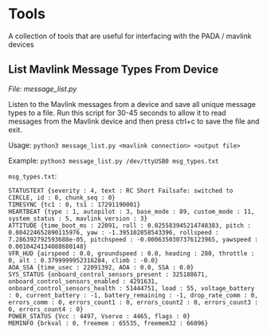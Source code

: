 # Tools
A collection of tools that are useful for interfacing with the PADA / mavlink devices

## List Mavlink Message Types From Device
*File: message_list.py*

Listen to the Mavlink messages from a device and save all unique message types to a file. Run this script for 30-45 seconds to allow it to read messages from the Mavlink device and then press ctrl+c to save the file and exit.

Usage: `python3 message_list.py <mavlink connection> <output file>`

Example: `python3 message_list.py /dev/ttyUSB0 msg_types.txt`

`msg_types.txt`:
```
STATUSTEXT {severity : 4, text : RC Short Failsafe: switched to CIRCLE, id : 0, chunk_seq : 0}
TIMESYNC {tc1 : 0, ts1 : 17291190001}
HEARTBEAT {type : 1, autopilot : 3, base_mode : 89, custom_mode : 11, system_status : 5, mavlink_version : 3}
ATTITUDE {time_boot_ms : 22091, roll : 0.025583945214748383, pitch : 0.004224652890115976, yaw : -1.395102858543396, rollspeed : 7.286392792593688e-05, pitchspeed : -0.0006350307376123965, yawspeed : 0.0010424134088680148}
VFR_HUD {airspeed : 0.0, groundspeed : 0.0, heading : 280, throttle : 0, alt : 0.3799999952316284, climb : -0.0}
AOA_SSA {time_usec : 22091392, AOA : 0.0, SSA : 0.0}
SYS_STATUS {onboard_control_sensors_present : 325188671, onboard_control_sensors_enabled : 4291631, onboard_control_sensors_health : 51444751, load : 55, voltage_battery : 0, current_battery : -1, battery_remaining : -1, drop_rate_comm : 0, errors_comm : 0, errors_count1 : 0, errors_count2 : 0, errors_count3 : 0, errors_count4 : 0}
POWER_STATUS {Vcc : 4497, Vservo : 4465, flags : 0}
MEMINFO {brkval : 0, freemem : 65535, freemem32 : 66096}
```